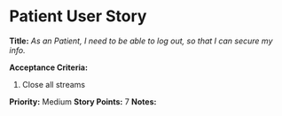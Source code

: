 # Patient User Story

**Title:**
_As an Patient, I need to be able to log out, so that I can secure my info._

**Acceptance Criteria:**
1. Close all streams

**Priority:** Medium
**Story Points:** 7
**Notes:**
